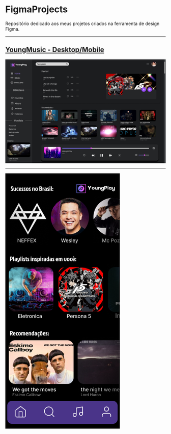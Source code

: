 # FigmaProjects
Repositório dedicado aos meus projetos criados na ferramenta de design Figma.
<hr>

<h2> <a href="https://www.figma.com/file/fkyNpbKMMlHTyx0Sqenr6l/YoungPlayer?type=design&node-id=0-1&mode=design">YoungMusic - Desktop/Mobile</a></h2>

![ImagemTelaDesktop](https://github.com/GustavoMeloFn/FigmaProjects/blob/main/MacBook%20Pro%2016_%20-%201.png)

<hr>

![ImagemTelaDesktop](https://github.com/GustavoMeloFn/FigmaProjects/blob/main/Android%20Large%20-%202.png)

